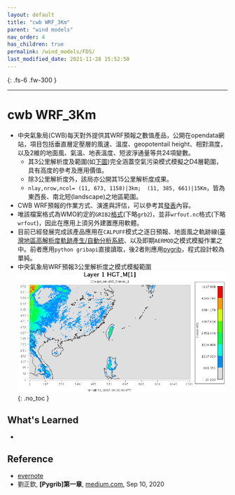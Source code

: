 ```yaml
---
layout: default
title: "cwb WRF_3Km"
parent: "wind models"
nav_order: 4
has_children: true
permalink: /wind_models/FDS/
last_modified_date: 2021-11-28 15:52:50
---
```


{: .fs-6 .fw-300 }

---

# cwb WRF_3Km
- 中央氣象局(CWB)每天對外提供其WRF預報之數值產品，公開在opendata網站，項目包括垂直層定壓層的風速、溫度、geopotentail height、相對濕度，以及2維的地面風、氣溫、地表溫度、短波淨通量等共24項變數。
  - 其3公里解析度及範圍(如[下圖](https://github.com/sinotec2/Focus-on-Air-Quality/raw/main/assets/images/geo_emWRF_3Km.PNG))完全涵蓋空氣污染模式模擬之D4層範圍，具有高度的參考及應用價值。
  - 除3公里解析度外，該局亦公開其15公里解析度成果。
  - `nlay,nrow,ncol= (11, 673, 1158)|3km;  (11, 385, 661)|15Km`，皆為東西長、南北短(landscape)之地區範圍。
- CWB WRF預報的作業方式、演進與評估，可以參考其[發表](http://photino.cwb.gov.tw/conf/history/106/2017_ppt/A2/A2-26-%E4%B8%AD%E5%A4%AE%E6%B0%A3%E8%B1%A1%E5%B1%80%E5%8D%80%E5%9F%9F%E6%A8%A1%E5%BC%8F2017%E5%B9%B4%E6%9B%B4%E6%96%B0_%E9%99%B3%E4%BE%9D%E6%B6%B5.pdf)內容。
- 唯該檔案格式為WMO約定的`GRIB2`[格式](https://perillaroc.github.io/eccodes-tutorial-cn/01-introduction/)(下略`grb2`)，並非`wrfout.nc`格式(下略`wrfout`)，因此在應用上須另外建置應用軟體。
- 目前已經發展完成該產品應用在`CALPUFF`模式之逐日預報、地面風之軌跡線([臺灣地區高解析度軌跡產生/自動分析系統](http://114.32.164.198/traj2.html)、以及即期`AERMOD`之模式模擬作業之中。前者應用`python gribapi`直接讀取，後2者則應用[pygrib](https://medium.com/%E6%9F%BF%E7%94%9C%E8%8C%B6%E9%A6%99/pygrib-%E7%AC%AC%E4%B8%80%E7%AB%A0-6b47e54f9085)，程式設計較為單純。
- 中央氣象局WRF預報3公里解析度之模式模擬範圍
![](https://github.com/sinotec2/Focus-on-Air-Quality/raw/main/assets/images/geo_emWRF_3Km.PNG)
{: .no_toc }

## What's Learned 
- 

## Reference
- [evernote](https://www.evernote.com/shard/s125/sh/b3f7003a-fd1d-4918-b617-1acb90b45219/25b5cbe6b72feca8dc5f0cec636eee78)
- 劉正欽, **[Pygrib]第一章**, [medium.com](https://medium.com/%E6%9F%BF%E7%94%9C%E8%8C%B6%E9%A6%99/pygrib-%E7%AC%AC%E4%B8%80%E7%AB%A0-6b47e54f9085), Sep 10, 2020